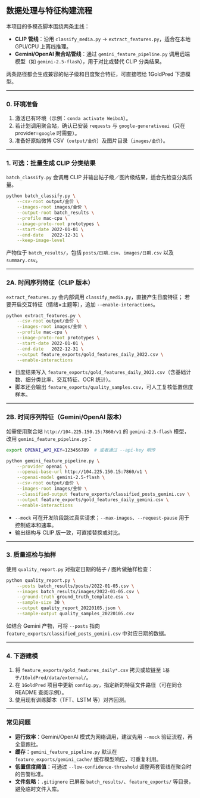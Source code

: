 ## 数据处理与特征构建流程

本项目的多模态脚本围绕两条主线：
- **CLIP 管线**：沿用 `classify_media.py` → `extract_features.py`，适合在本地 GPU/CPU 上离线推理。
- **Gemini/OpenAI 聚合站管线**：通过 `gemini_feature_pipeline.py` 调用远端模型（如 `gemini-2.5-flash`），用于对比或替代 CLIP 分类结果。

两条路径都会生成兼容的帖子级和日度聚合特征，可直接喂给 1GoldPred 下游模型。

---

### 0. 环境准备

1. 激活已有环境（示例：`conda activate WeiboA`）。
2. 若计划调用聚合站，确认已安装 `requests` 与 `google-generativeai`（只在 provider=`google` 时需要）。
3. 准备好原始微博 CSV（`output/金价`）及图片目录（`images/金价`）。

---

### 1. 可选：批量生成 CLIP 分类结果

`batch_classify.py` 会调用 CLIP 并输出帖子级／图片级结果，适合先检查分类质量。

```bash
python batch_classify.py \
    --csv-root output/金价 \
    --images-root images/金价 \
    --output-root batch_results \
    --profile mac-cpu \
    --image-proto-root prototypes \
    --start-date 2022-01-01 \
    --end-date   2022-12-31 \
    --keep-image-level
```

产物位于 `batch_results/`，包括 `posts/日期.csv`、`images/日期.csv` 以及 `summary.csv`。

---

### 2A. 时间序列特征（CLIP 版本）

`extract_features.py` 会内部调用 `classify_media.py`，直接产生日度特征；
若要开启交互特征（情绪×主题等），追加 `--enable-interactions`。

```bash
python extract_features.py \
    --csv-root output/金价 \
    --images-root images/金价 \
    --profile mac-cpu \
    --image-proto-root prototypes \
    --start-date 2022-01-01 \
    --end-date   2022-12-31 \
    --output feature_exports/gold_features_daily_2022.csv \
    --enable-interactions
```

- 日度结果写入 `feature_exports/gold_features_daily_2022.csv`（含基础计数、细分类比率、交互特征、OCR 统计）。
- 脚本还会输出 `feature_exports/quality_samples.csv`，可人工复核低置信度样本。

---

### 2B. 时间序列特征（Gemini/OpenAI 版本）

如需使用聚合站 `http://104.225.150.15:7860/v1` 的 `gemini-2.5-flash` 模型，改用 `gemini_feature_pipeline.py`：

```bash
export OPENAI_API_KEY=123456789  # 或者通过 --api-key 明传

python gemini_feature_pipeline.py \
    --provider openai \
    --openai-base-url http://104.225.150.15:7860/v1 \
    --openai-model gemini-2.5-flash \
    --csv-root output/金价 \
    --images-root images/金价 \
    --classified-output feature_exports/classified_posts_gemini.csv \
    --output feature_exports/gold_features_daily_gemini.csv \
    --enable-interactions
```

- `--mock` 可在开发阶段跳过真实请求；`--max-images`、`--request-pause` 用于控制成本和速率。
- 输出结构与 CLIP 版一致，可直接替换或对比。

---

### 3. 质量巡检与抽样

使用 `quality_report.py` 对指定日期的帖子 / 图片做抽样检查：

```bash
python quality_report.py \
    --posts batch_results/posts/2022-01-05.csv \
    --images batch_results/images/2022-01-05.csv \
    --ground-truth ground_truth_template.csv \
    --sample-size 30 \
    --output quality_report_20220105.json \
    --sample-output quality_samples_20220105.csv
```

如结合 Gemini 产物，可将 `--posts` 指向 `feature_exports/classified_posts_gemini.csv` 中对应日期的数据。

---

### 4. 下游建模

1. 将 `feature_exports/gold_features_daily*.csv` 拷贝或软链至 `1基于/1GoldPred/data/external/`。
2. 在 `1GoldPred` 项目中更新 `config.py`，指定新的特征文件路径（可在同仓 README 查阅示例）。
3. 使用现有训练脚本（TFT、LSTM 等）对齐回测。

---

### 常见问题

- **运行效率**：Gemini/OpenAI 模式为网络调用，建议先用 `--mock` 验证流程，再全量跑批。
- **缓存**：`gemini_feature_pipeline.py` 默认在 `feature_exports/gemini_cache/` 缓存模型响应，可重复利用。
- **低置信度阈值**：可通过 `--low-confidence-threshold` 调整两套管线在聚合时的告警标准。
- **文件忽略**：`.gitignore` 已屏蔽 `batch_results/`、`feature_exports/` 等目录，避免临时文件入库。
